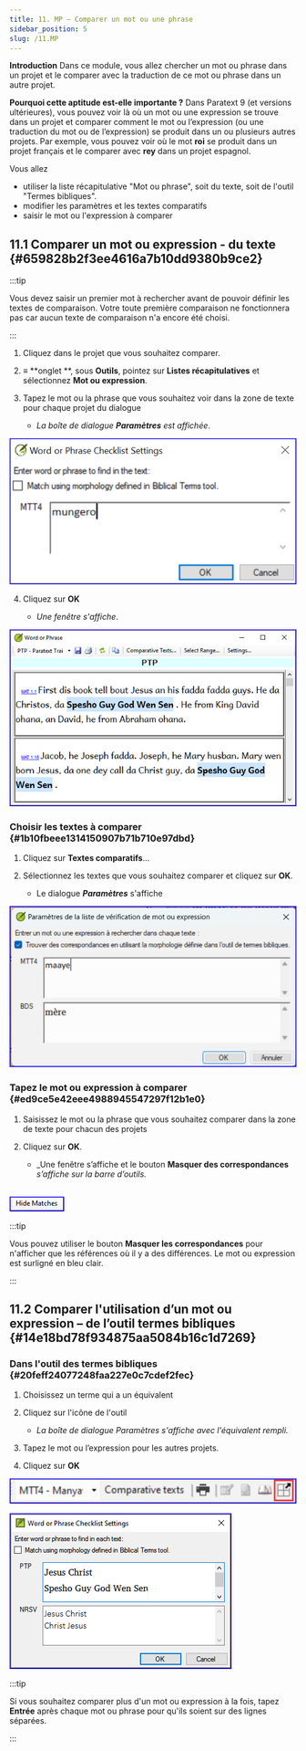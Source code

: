 ```yaml
---
title: 11. MP – Comparer un mot ou une phrase
sidebar_position: 5
slug: /11.MP
---
```




**Introduction** Dans ce module, vous allez chercher un mot ou phrase dans un projet et le comparer avec la traduction de ce mot ou phrase dans un autre projet.


**​Pourquoi cette aptitude est-elle importante ?** Dans Paratext 9 (et versions ultérieures), vous pouvez voir là où un mot ou une expression se trouve dans un projet et comparer comment le mot ou l’expression (ou une traduction du mot ou de l’expression) se produit dans un ou plusieurs autres projets. Par exemple, vous pouvez voir où le mot **roi** se produit dans un projet français et le comparer avec **rey** dans un projet espagnol.


Vous allez

- utiliser la liste récapitulative "Mot ou phrase", soit du texte, soit de l'outil "Termes bibliques".
- modifier les paramètres et les textes comparatifs
- saisir le mot ou l'expression à comparer

## 11.1 Comparer un mot ou expression - du texte {#659828b2f3ee4616a7b10dd9380b9ce2}


:::tip

Vous devez saisir un premier mot à rechercher avant de pouvoir définir les textes de comparaison. Votre toute première comparaison ne fonctionnera pas car aucun texte de comparaison n'a encore été choisi.

:::




<div class='notion-row'>
<div class='notion-column' style={{width: 'calc((100% - (min(32px, 4vw) * 1)) * 0.5)'}}>

1. Cliquez dans le projet que vous souhaitez comparer.

2. ≡ **onglet **, sous **Outils**, pointez sur **Listes récapitulatives** et sélectionnez **Mot ou expression**.

3. Tapez le mot ou la phrase que vous souhaitez voir dans la zone de texte pour chaque projet du dialogue
    - _La boîte de dialogue **Paramètres** est affichée_.

</div><div className='notion-spacer'></div>

<div class='notion-column' style={{width: 'calc((100% - (min(32px, 4vw) * 1)) * 0.5)'}}>


![](./1724975881.png)


</div><div className='notion-spacer'></div>
</div>


<div class='notion-row'>
<div class='notion-column' style={{width: 'calc((100% - (min(32px, 4vw) * 1)) * 0.5)'}}>


4. Cliquez sur **OK**

    - _Une fenêtre s'affiche_.

</div><div className='notion-spacer'></div>

<div class='notion-column' style={{width: 'calc((100% - (min(32px, 4vw) * 1)) * 0.5)'}}>


![](./1832899552.png)


</div><div className='notion-spacer'></div>
</div>

### Choisir les textes à comparer {#1b10fbeee1314150907b71b710e97dbd}


<div class='notion-row'>
<div class='notion-column' style={{width: 'calc((100% - (min(32px, 4vw) * 1)) * 0.5)'}}>

1. Cliquez sur **Textes comparatifs**…

2. Sélectionnez les textes que vous souhaitez comparer et cliquez sur **OK**.
    - Le dialogue _**Paramètres**_ s'affiche

</div><div className='notion-spacer'></div>

<div class='notion-column' style={{width: 'calc((100% - (min(32px, 4vw) * 1)) * 0.5)'}}>


![](./930301174.png)


</div><div className='notion-spacer'></div>
</div>

### Tapez le mot ou expression à comparer {#ed9ce5e42eee4988945547297f12b1e0}

1. Saisissez le mot ou la phrase que vous souhaitez comparer dans la zone de texte pour chacun des projets

<div class='notion-row'>
<div class='notion-column' style={{width: 'calc((100% - (min(32px, 4vw) * 1)) * 0.5)'}}>


2. Cliquez sur **OK**.

    - _Une fenêtre s’affiche et le bouton **Masquer des correspondances** <em x-id="3">s’affiche sur la barre d’outils.</em><br x-id="2" />
 

</div><div className='notion-spacer'></div>

<div class='notion-column' style={{width: 'calc((100% - (min(32px, 4vw) * 1)) * 0.5)'}}>


![](./1899548500.png)


</div><div className='notion-spacer'></div>
</div>

:::tip

Vous pouvez utiliser le bouton **Masquer les correspondances** pour n'afficher que les références où il y a des différences. Le mot ou expression est surligné en bleu clair.

:::




## 11.2 Comparer l'utilisation d’un mot ou expression – de l’outil termes bibliques {#14e18bd78f934875aa5084b16c1d7269}


### Dans l'outil des termes bibliques {#20feff24077248faa227e0c7cdef2fec}

1. Choisissez un terme qui a un équivalent

<div class='notion-row'>
<div class='notion-column' style={{width: 'calc((100% - (min(32px, 4vw) * 1)) * 0.5)'}}>


2. Cliquez sur l'icône de l'outil

    - _La boîte de dialogue Paramètres s'affiche avec l'équivalent rempli._


3. Tapez le mot ou l’expression pour les autres projets.



4. Cliquez sur **OK**


</div><div className='notion-spacer'></div>

<div class='notion-column' style={{width: 'calc((100% - (min(32px, 4vw) * 1)) * 0.5)'}}>


![](./1940364425.png)



![](./1033499645.png)


</div><div className='notion-spacer'></div>
</div>

:::tip

Si vous souhaitez comparer plus d'un mot ou expression à la fois, tapez **Entrée** après chaque mot ou phrase pour qu'ils soient sur des lignes séparées.

:::



